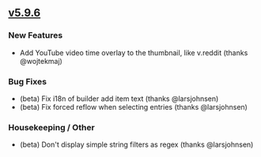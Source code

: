 ## [v5.9.6](https://github.com/honestbleeps/Reddit-Enhancement-Suite/releases/v5.9.6)

### New Features

- Add YouTube video time overlay to the thumbnail, like v.reddit (thanks @wojtekmaj)

### Bug Fixes

- (beta) Fix i18n of builder add item text (thanks @larsjohnsen)
- (beta) Fix forced reflow when selecting entries (thanks @larsjohnsen)

### Housekeeping / Other

- (beta) Don't display simple string filters as regex (thanks @larsjohnsen)
